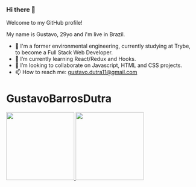 ### Hi there 👋

Welcome to my GitHub profile!

My name is Gustavo, 29yo and i'm live in Brazil.

- 🔭 I'm a former environmental engineering, currently studying at Trybe, to become a Full Stack Web Developer.
- 🌱 I’m currently learning React/Redux and Hooks.
- 👯 I’m looking to collaborate on Javascript, HTML and CSS projects.
- 📫 How to reach me: gustavo.dutra11@gmail.com

# GustavoBarrosDutra

<div>
<a href="https://github.com/Gustavo-trybedev">
<img height="180em" src="https://github-readme-stats.vercel.app/api/top-langs/?username=Gustavo-trybedev&layout=compact&langs_count=7&theme=dracula"/>
  </ br>
  </ br>
<img height="180em" src="https://github-readme-stats.vercel.app/api?username=Gustavo-trybedev&show_icons=true&theme=dracula&include_all_commits=true&count_private=true"/>
</div>

